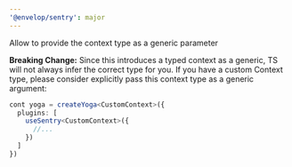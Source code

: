 ```yaml
---
'@envelop/sentry': major
---
```


Allow to provide the context type as a generic parameter

**Breaking Change:** Since this introduces a typed context as a generic, TS will not always infer
the correct type for you. If you have a custom Context type, please consider explicitly pass this
context type as a generic argument:

```ts
cont yoga = createYoga<CustomContext>({
  plugins: [
    useSentry<CustomContext>({
      //...
    })
  ]
})
```
